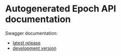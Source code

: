 # Autogenerated Epoch API documentation

Swagger documentation:
- [latest release](https://aeternity.github.io/epoch-api-docs/)
- [development version](https://aeternity.github.io/epoch-api-docs/?config=https://raw.githubusercontent.com/aeternity/epoch/master/apps/aehttp/priv/swagger.json)
